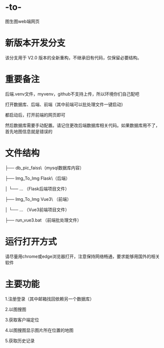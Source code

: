# -to-
图生图web端网页

# 新版本开发分支

该分支用于 V2.0 版本的全新重构，不继承旧有代码，仅保留必要结构。

# 重要备注

后端.venv文件，myvenv，github不支持上传，所以环境你们自己配吧


打开数据库、后端、前端（其中前端可以批处理文件一键启动）


都启动后，打开前端的网页即可


然后数据库需要手动配置。请记住更改后端数据库相关代码。如果数据库用不了，首先地图信息就是错误的

# 文件结构
├── db_pic_faiss\（mysql数据库内容）

├── Img_To_Img Flask\（后端）

│   └── ... （Flask后端项目文件）

├── Img_To_Img Vue3\ （前端）

│   └── ... （Vue3前端项目文件）

├── run_vue3.bat （前端批处理文件）


# 运行打开方式

请尽量用chrome或edge浏览器打开，注意保持网络畅通，要求能够用国外的相关软件

# 主要功能

1.注册登录（其中邮箱找回依赖另一个数据库）

2.以图搜图

3.获取客户端定位

4.以图搜图显示图片所在位置的地图

5.获取历史记录
